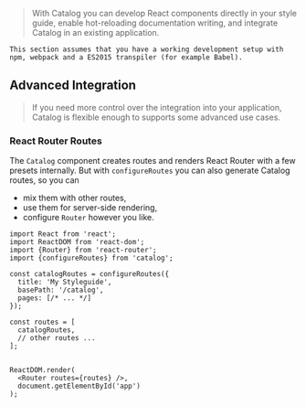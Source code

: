 > With Catalog you can develop React components directly in your style guide, enable hot-reloading documentation writing, and integrate Catalog in an existing application.

```hint
This section assumes that you have a working development setup with npm, webpack and a ES2015 transpiler (for example Babel).
```




## Advanced Integration

> If you need more control over the integration into your application, Catalog is flexible enough to supports some advanced use cases.

### React Router Routes

The `Catalog` component creates routes and renders React Router with a few presets internally. But with `configureRoutes` you can also generate Catalog routes, so you can

- mix them with other routes,
- use them for server-side rendering,
- configure `Router` however you like.

```code|lang-jsx
import React from 'react';
import ReactDOM from 'react-dom';
import {Router} from 'react-router';
import {configureRoutes} from 'catalog';

const catalogRoutes = configureRoutes({
  title: 'My Styleguide',
  basePath: '/catalog',
  pages: [/* ... */]
});

const routes = [
  catalogRoutes,
  // other routes ...
];


ReactDOM.render(
  <Router routes={routes} />,
  document.getElementById('app')
);
```
